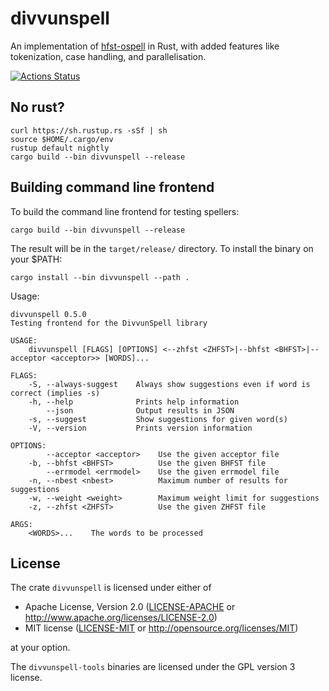 # divvunspell

An implementation of [hfst-ospell](https://github.com/hfst/hfst-ospell) in Rust, with added features like tokenization, case handling, and parallelisation.

[![Actions Status](https://github.com/divvun/divvunspell/workflows/Continuous%20Integration/badge.svg)](https://github.com/divvun/divvunspell/actions)

## No rust?
```
curl https://sh.rustup.rs -sSf | sh
source $HOME/.cargo/env
rustup default nightly
cargo build --bin divvunspell --release
```

## Building command line frontend

To build the command line frontend for testing spellers:

```
cargo build --bin divvunspell --release
```

The result will be in the `target/release/` directory. To install the binary on your $PATH:

```
cargo install --bin divvunspell --path .
```

Usage:

```
divvunspell 0.5.0
Testing frontend for the DivvunSpell library

USAGE:
    divvunspell [FLAGS] [OPTIONS] <--zhfst <ZHFST>|--bhfst <BHFST>|--acceptor <acceptor>> [WORDS]...

FLAGS:
    -S, --always-suggest    Always show suggestions even if word is correct (implies -s)
    -h, --help              Prints help information
        --json              Output results in JSON
    -s, --suggest           Show suggestions for given word(s)
    -V, --version           Prints version information

OPTIONS:
        --acceptor <acceptor>    Use the given acceptor file
    -b, --bhfst <BHFST>          Use the given BHFST file
        --errmodel <errmodel>    Use the given errmodel file
    -n, --nbest <nbest>          Maximum number of results for suggestions
    -w, --weight <weight>        Maximum weight limit for suggestions
    -z, --zhfst <ZHFST>          Use the given ZHFST file

ARGS:
    <WORDS>...    The words to be processed
```

## License

The crate `divvunspell` is licensed under either of

 * Apache License, Version 2.0 ([LICENSE-APACHE](LICENSE-APACHE) or http://www.apache.org/licenses/LICENSE-2.0)
 * MIT license ([LICENSE-MIT](LICENSE-MIT) or http://opensource.org/licenses/MIT)

at your option.

The `divvunspell-tools` binaries are licensed under the GPL version 3 license.
